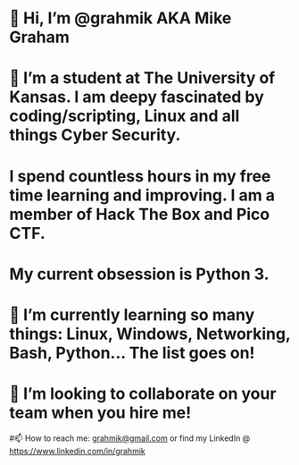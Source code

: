 # 👋 Hi, I’m @grahmik AKA Mike Graham

# 👀 I’m a student at The University of Kansas. I am deepy fascinated by coding/scripting, Linux and all things Cyber Security.
# I spend countless hours in my free time learning and improving. I am a member of Hack The Box and Pico CTF.
# My current obsession is Python 3. 


# 🌱 I’m currently learning so many things: Linux, Windows, Networking, Bash, Python... The list goes on!

# 💞️ I’m looking to collaborate on your team when you hire me!

#📫 How to reach me: grahmik@gmail.com or find my LinkedIn @ https://www.linkedin.com/in/grahmik


